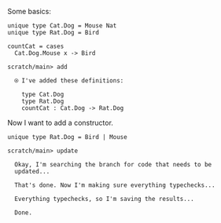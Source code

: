 Some basics:

```unison
unique type Cat.Dog = Mouse Nat
unique type Rat.Dog = Bird

countCat = cases
  Cat.Dog.Mouse x -> Bird
```

```ucm
scratch/main> add

  ⍟ I've added these definitions:
  
    type Cat.Dog
    type Rat.Dog
    countCat : Cat.Dog -> Rat.Dog

```
Now I want to add a constructor.

```unison
unique type Rat.Dog = Bird | Mouse
```

```ucm
scratch/main> update

  Okay, I'm searching the branch for code that needs to be
  updated...

  That's done. Now I'm making sure everything typechecks...

  Everything typechecks, so I'm saving the results...

  Done.

```
